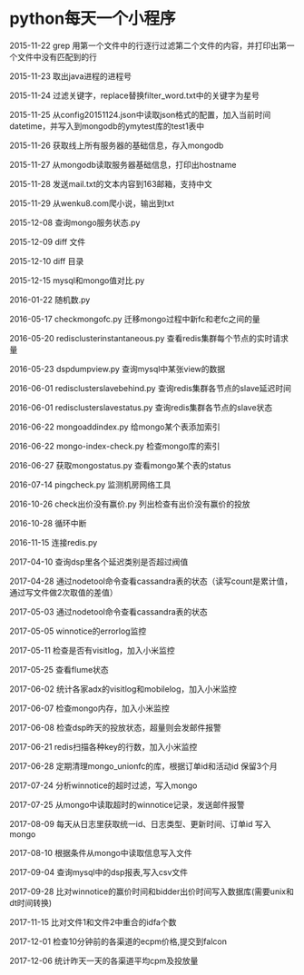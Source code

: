 # python每天一个小程序

2015-11-22 grep 用第一个文件中的行逐行过滤第二个文件的内容，并打印出第一个文件中没有匹配到的行

2015-11-23 取出java进程的进程号

2015-11-24 过滤关键字，replace替换filter_word.txt中的关键字为星号

2015-11-25 从config20151124.json中读取json格式的配置，加入当前时间datetime，并写入到mongodb的ymytest库的test1表中

2015-11-26 获取线上所有服务器的基础信息，存入mongodb

2015-11-27 从mongodb读取服务器基础信息，打印出hostname

2015-11-28 发送mail.txt的文本内容到163邮箱，支持中文

2015-11-29 从wenku8.com爬小说，输出到txt

2015-12-08 查询mongo服务状态.py

2015-12-09 diff 文件

2015-12-10 diff 目录

2015-12-15 mysql和mongo值对比.py

2016-01-22 随机数.py

2016-05-17 checkmongofc.py 迁移mongo过程中新fc和老fc之间的量

2016-05-20 redisclusterinstantaneous.py 查看redis集群每个节点的实时请求量

2016-05-23 dspdumpview.py 查询mysql中某张view的数据

2016-06-01 redisclusterslavebehind.py 查询redis集群各节点的slave延迟时间

2016-06-01 redisclusterslavestatus.py 查询redis集群各节点的slave状态

2016-06-22 mongoaddindex.py 给mongo某个表添加索引

2016-06-22 mongo-index-check.py 检查mongo库的索引

2016-06-27 获取mongostatus.py 查看mongo某个表的status

2016-07-14 pingcheck.py 监测机房网络工具

2016-10-26 check出价没有赢价.py 列出检查有出价没有赢价的投放

2016-10-28 循环中断

2016-11-15 连接redis.py

2017-04-10 查询dsp里各个延迟类别是否超过阀值

2017-04-28 通过nodetool命令查看cassandra表的状态（读写count是累计值，通过写文件做2次取值的差值）

2017-05-03 通过nodetool命令查看cassandra表的状态

2017-05-05 winnotice的errorlog监控

2017-05-11 检查是否有visitlog，加入小米监控

2017-05-25 查看flume状态

2017-06-02 统计各家adx的visitlog和mobilelog，加入小米监控

2017-06-07 检查mongo内存，加入小米监控

2017-06-08 检查dsp昨天的投放状态，超量则会发邮件报警

2017-06-21 redis扫描各种key的行数，加入小米监控

2017-06-28  定期清理mongo_unionfc的库，根据订单id和活动id 保留3个月

2017-07-24  分析winnotice的超时过滤，写入mongo

2017-07-25  从mongo中读取超时的winnotice记录，发送邮件报警

2017-08-09  每天从日志里获取统一id、日志类型、更新时间、订单id 写入mongo

2017-08-10  根据条件从mongo中读取信息写入文件

2017-09-04  查询mysql中的dsp报表,写入csv文件

2017-09-28  比对winnotice的赢价时间和bidder出价时间写入数据库(需要unix和dt时间转换)

2017-11-15  比对文件1和文件2中重合的idfa个数

2017-12-01  检查10分钟前的各渠道的ecpm价格,提交到falcon

2017-12-06  统计昨天一天的各渠道平均cpm及投放量



